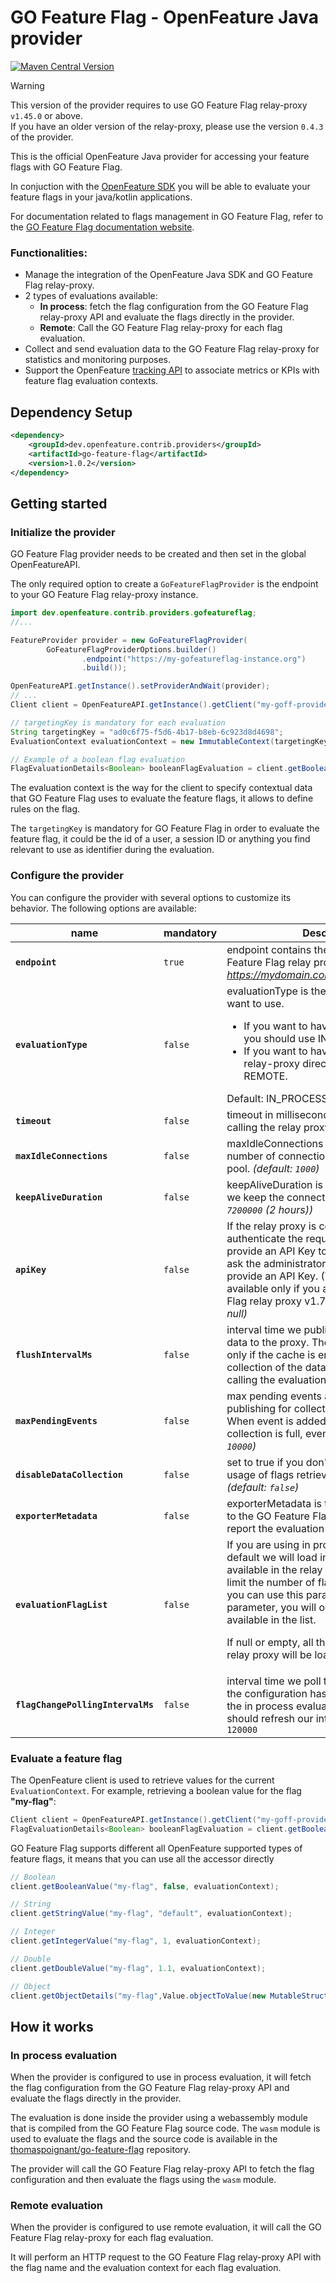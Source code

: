 # GO Feature Flag - OpenFeature Java provider
[![Maven Central Version](https://img.shields.io/maven-central/v/dev.openfeature.contrib.providers/go-feature-flag?color=blue&style=flat-square)](https://search.maven.org/artifact/dev.openfeature.contrib.providers/go-feature-flag)


> [!WARNING]
> This version of the provider requires to use GO Feature Flag relay-proxy `v1.45.0` or above.  
> If you have an older version of the relay-proxy, please use the version `0.4.3` of the provider.

This is the official OpenFeature Java provider for accessing your feature flags with GO Feature Flag.

In conjuction with the [OpenFeature SDK](https://openfeature.dev/docs/reference/concepts/provider) you will be able to evaluate your feature flags in your java/kotlin applications.

For documentation related to flags management in GO Feature Flag, refer to the [GO Feature Flag documentation website](https://gofeatureflag.org/docs).

### Functionalities:

- Manage the integration of the OpenFeature Java SDK and GO Feature Flag relay-proxy.
- 2 types of evaluations available:
    - **In process**: fetch the flag configuration from the GO Feature Flag relay-proxy API and evaluate the flags directly in the provider.
    - **Remote**: Call the GO Feature Flag relay-proxy for each flag evaluation.
- Collect and send evaluation data to the GO Feature Flag relay-proxy for statistics and monitoring purposes.
- Support the OpenFeature [tracking API](https://openfeature.dev/docs/reference/concepts/tracking/) to associate metrics or KPIs with feature flag evaluation contexts.

## Dependency Setup

<!-- x-release-please-start-version -->
```xml
<dependency>
    <groupId>dev.openfeature.contrib.providers</groupId>
    <artifactId>go-feature-flag</artifactId>
    <version>1.0.2</version>
</dependency>
```
<!-- x-release-please-end-version -->

## Getting started
### Initialize the provider
GO Feature Flag provider needs to be created and then set in the global OpenFeatureAPI.

The only required option to create a `GoFeatureFlagProvider` is the endpoint to your GO Feature Flag relay-proxy instance.

```java
import dev.openfeature.contrib.providers.gofeatureflag;
//...

FeatureProvider provider = new GoFeatureFlagProvider(
        GoFeatureFlagProviderOptions.builder()
                .endpoint("https://my-gofeatureflag-instance.org")
                .build());

OpenFeatureAPI.getInstance().setProviderAndWait(provider);
// ...
Client client = OpenFeatureAPI.getInstance().getClient("my-goff-provider");

// targetingKey is mandatory for each evaluation
String targetingKey = "ad0c6f75-f5d6-4b17-b8eb-6c923d8d4698";
EvaluationContext evaluationContext = new ImmutableContext(targetingKey);

// Example of a boolean flag evaluation
FlagEvaluationDetails<Boolean> booleanFlagEvaluation = client.getBooleanValue("bool_targeting_match", false, evaluationContext);
```

The evaluation context is the way for the client to specify contextual data that GO Feature Flag uses to evaluate the feature flags, it allows to define rules on the flag.

The `targetingKey` is mandatory for GO Feature Flag in order to evaluate the feature flag, it could be the id of a user, a session ID or anything you find relevant to use as identifier during the evaluation.

### Configure the provider
You can configure the provider with several options to customize its behavior. The following options are available:


| name                              | mandatory | Description                                                                                                                                                                                                                                                                                                                                                                     |
|-----------------------------------|-----------|---------------------------------------------------------------------------------------------------------------------------------------------------------------------------------------------------------------------------------------------------------------------------------------------------------------------------------------------------------------------------------|
| **`endpoint`**                    | `true`    | endpoint contains the DNS of your GO Feature Flag relay proxy _(ex: https://mydomain.com/gofeatureflagproxy/)_                                                                                                                                                                                                                                                                  |
| **`evaluationType`**              | `false`   | evaluationType is the type of evaluation you want to use.<ul><li>If you want to have a local evaluation, you should use IN_PROCESS.</li><li>If you want to have an evaluation on the relay-proxy directly, you should use REMOTE.</li></ul>Default: IN_PROCESS<br/>                                                                                                             |
| **`timeout`**                     | `false`   | timeout in millisecond we are waiting when calling the relay proxy API. _(default: `10000`)_                                                                                                                                                                                                                                                                                    |
| **`maxIdleConnections`**          | `false`   | maxIdleConnections is the maximum number of connections in the connection pool. _(default: `1000`)_                                                                                                                                                                                                                                                                             |
| **`keepAliveDuration`**           | `false`   | keepAliveDuration is the time in millisecond we keep the connection open. _(default: `7200000` (2 hours))_                                                                                                                                                                                                                                                                      |
| **`apiKey`**                      | `false`   | If the relay proxy is configured to authenticate the requests, you should provide an API Key to the provider. Please ask the administrator of the relay proxy to provide an API Key. (This feature is available only if you are using GO Feature Flag relay proxy v1.7.0 or above). _(default: null)_                                                                           |
| **`flushIntervalMs`**             | `false`   | interval time we publish statistics collection data to the proxy. The parameter is used only if the cache is enabled, otherwise the collection of the data is done directly when calling the evaluation API. default: `1000` ms                                                                                                                                                 |
| **`maxPendingEvents`**            | `false`   | max pending events aggregated before publishing for collection data to the proxy. When event is added while events collection is full, event is omitted. _(default: `10000`)_                                                                                                                                                                                                   |
| **`disableDataCollection`**       | `false`   | set to true if you don't want to collect the usage of flags retrieved in the cache. _(default: `false`)_                                                                                                                                                                                                                                                                        |
| **`exporterMetadata`**            | `false`   | exporterMetadata is the metadata we send to the GO Feature Flag relay proxy when we report the evaluation data usage.                                                                                                                                                                                                                                                           |
| **`evaluationFlagList`**          | `false`   | If you are using in process evaluation, by default we will load in memory all the flags available in the relay proxy. If you want to limit the number of flags loaded in memory, you can use this parameter. By setting this parameter, you will only load the flags available in the list. <p>If null or empty, all the flags available in the relay proxy will be loaded.</p> |
| **`flagChangePollingIntervalMs`** | `false`   | interval time we poll the proxy to check if the configuration has changed. It is used for the in process evaluation to check if we should refresh our internal cache. default: `120000`                                                                                                                                                                                         |

### Evaluate a feature flag
The OpenFeature client is used to retrieve values for the current `EvaluationContext`. For example, retrieving a boolean value for the flag **"my-flag"**:

```java
Client client = OpenFeatureAPI.getInstance().getClient("my-goff-provider");
FlagEvaluationDetails<Boolean> booleanFlagEvaluation = client.getBooleanValue("bool_targeting_match", false, evaluationContext);
```

GO Feature Flag supports different all OpenFeature supported types of feature flags, it means that you can use all the accessor directly

```java
// Boolean
client.getBooleanValue("my-flag", false, evaluationContext);

// String
client.getStringValue("my-flag", "default", evaluationContext);

// Integer
client.getIntegerValue("my-flag", 1, evaluationContext);

// Double
client.getDoubleValue("my-flag", 1.1, evaluationContext);

// Object
client.getObjectDetails("my-flag",Value.objectToValue(new MutableStructure().add("default", "true")), evaluationContext);
```

## How it works
### In process evaluation
When the provider is configured to use in process evaluation, it will fetch the flag configuration from the GO Feature Flag relay-proxy API and evaluate the flags directly in the provider.

The evaluation is done inside the provider using a webassembly module that is compiled from the GO Feature Flag source code.
The `wasm` module is used to evaluate the flags and the source code is available in the [thomaspoignant/go-feature-flag](https://github.com/thomaspoignant/go-feature-flag/tree/main/wasm) repository.

The provider will call the GO Feature Flag relay-proxy API to fetch the flag configuration and then evaluate the flags using the `wasm` module.

### Remote evaluation
When the provider is configured to use remote evaluation, it will call the GO Feature Flag relay-proxy for each flag evaluation.

It will perform an HTTP request to the GO Feature Flag relay-proxy API with the flag name and the evaluation context for each flag evaluation.
